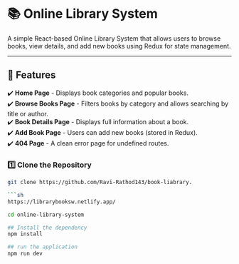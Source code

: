# 📚 Online Library System

A simple React-based Online Library System that allows users to browse books, view details, and add new books using Redux for state management.

---

## 🚀 Features
✔️ **Home Page** - Displays book categories and popular books.  
✔️ **Browse Books Page** - Filters books by category and allows searching by title or author.  
✔️ **Book Details Page** - Displays full information about a book.  
✔️ **Add Book Page** - Users can add new books (stored in Redux).  
✔️ **404 Page** - A clean error page for undefined routes.  


### 1️⃣ **Clone the Repository**
```sh
git clone https://github.com/Ravi-Rathod143/book-liabrary.

```sh
https://librarybooksw.netlify.app/

cd online-library-system

## Install the dependency
npm install

## run the application
npm run dev





